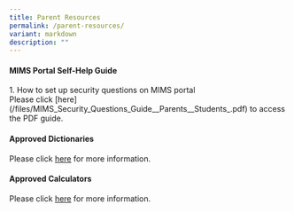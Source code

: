 ```yaml
---
title: Parent Resources
permalink: /parent-resources/
variant: markdown
description: ""
---
```

<h4><strong>MIMS Portal Self-Help Guide</strong></h4>
1. How to set up security questions on MIMS portal<br>
Please click [here](/files/MIMS_Security_Questions_Guide__Parents__Students_.pdf) to access the PDF guide. 

<h4><strong>Approved Dictionaries</strong></h4>
Please click <a href="/files/2025_SEAB_Approved_Dictionaries.pdf" target="_blank" rel="noopener noreferrer">here</a> for more information.

<h4><strong>Approved Calculators</strong></h4>
Please click <a href="/files/SEAB_Approved_Calculators.pdf" target="_blank" rel="noopener noreferrer">here</a> for more information.

